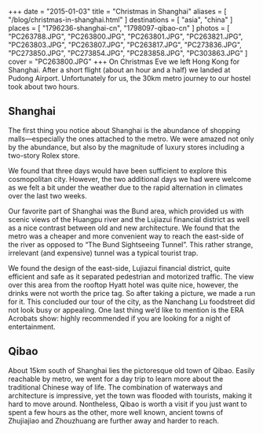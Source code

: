 +++
date    = "2015-01-03"
title   = "Christmas in Shanghai"
aliases = [ "/blog/christmas-in-shanghai.html" ]
destinations = [ "asia", "china" ]
places  = [ "1796236-shanghai-cn", "1798097-qibao-cn" ]
photos  = [
  "PC263788.JPG", "PC263800.JPG", "PC263801.JPG", "PC263821.JPG", "PC263803.JPG", "PC263807.JPG",
  "PC263817.JPG", "PC273836.JPG", "PC273850.JPG", "PC273854.JPG",
  "PC283858.JPG", "PC303863.JPG"
]
cover = "PC263800.JPG"
+++
On Christmas Eve we left Hong Kong for Shanghai. After a short flight (about an hour and a half) we landed at Pudong Airport. Unfortunately for us, the 30km metro journey to our hostel took about two hours.
<!--more-->

## Shanghai
The first thing you notice about Shanghai is the abundance of shopping malls—especially the ones attached to the metro. We were amazed not only by the abundance, but also by the magnitude of luxury stores including a two-story Rolex store.

We found that three days would have been sufficient to explore this cosmopolitan city. However, the two additional days we had were welcome as we felt a bit under the weather due to the rapid alternation in climates over the last two weeks.

Our favorite part of Shanghai was the Bund area, which provided us with scenic views of the Huangpu river and the Lujiazui financial district as well as a nice contrast between old and new architecture. We found that the metro was a cheaper and more convenient way to reach the east-side of the river as opposed to “The Bund Sightseeing Tunnel”. This rather strange, irrelevant (and expensive) tunnel was a typical tourist trap.

We found the design of the east-side, Lujiazui financial district, quite efficient and safe as it separated pedestrian and motorized traffic. The view over this area from the rooftop Hyatt hotel was quite nice, however, the drinks were not worth the price tag. So after taking a picture, we made a run for it. This concluded our tour of the city, as the Nanchang Lu foodstreet did not look busy or appealing. One last thing we’d like to mention is the ERA Acrobats show: highly recommended if you are looking for a night of entertainment.

## Qibao
About 15km south of Shanghai lies the pictoresque old town of Qibao. Easily reachable by metro, we went for a day trip to learn more about the traditional Chinese way of life. The combination of waterways and architecture is impressive, yet the town was flooded with tourists, making it hard to move around. Nontheless, Qibao is worth a visit if you just want to spent a few hours as the other, more well known, ancient towns of Zhujiajiao and Zhouzhuang are further away and harder to reach.